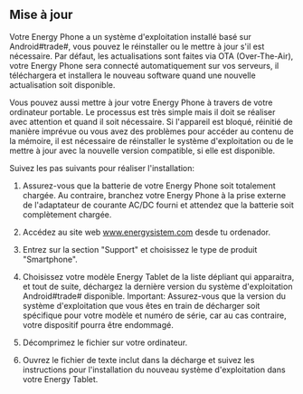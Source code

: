 ## Mise à jour
Votre Energy Phone a un système d'exploitation installé basé sur Android#trade#, vous pouvez le réinstaller ou le mettre à jour s'il est nécessaire. Par défaut, les actualisations sont faites via OTA (Over-The-Air), votre Energy Phone sera connecté automatiquement sur vos serveurs, il téléchargera et installera le nouveau software quand une nouvelle actualisation soit disponible.

Vous pouvez aussi mettre à jour votre Energy Phone à travers de votre ordinateur portable. Le processus est très simple mais il doit se réaliser avec attention et quand il soit nécessaire. Si l'appareil est bloqué, réinitié de manière imprévue ou vous avez des problèmes pour accéder au contenu de la mémoire, il est nécessaire de réinstaller le système d'exploitation ou de le mettre à jour avec la nouvelle version compatible, si elle est disponible.

Suivez les pas suivants pour réaliser l'installation:

1.	Assurez-vous que la batterie de votre Energy Phone soit totalement chargée. Au contraire, branchez votre Energy Phone à la prise externe de l'adaptateur de courante AC/DC fourni et attendez que la batterie soit complètement chargée.

2.	Accédez au site web www.energysistem.com desde tu ordenador.

3.	Entrez sur la section "Support" et choisissez le type de produit "Smartphone".

4.	Choisissez votre modèle Energy Tablet de la liste dépliant qui apparaitra, et tout de suite, déchargez la dernière version du système d'exploitation Android#trade# disponible. Important:  Assurez-vous que la version du système d'exploitation que vous êtes en train de décharger soit spécifique pour votre modèle et numéro de série, car au cas contraire, votre dispositif pourra être endommagé.

5.	Décomprimez le fichier sur votre ordinateur.

6.	Ouvrez le fichier de texte inclut dans la décharge et suivez les instructions pour l'installation du nouveau système d'exploitation dans votre Energy Tablet.
